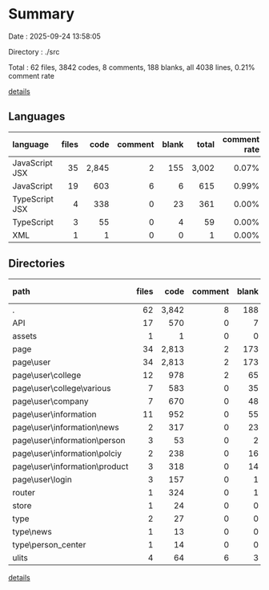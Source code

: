 # Summary

Date : 2025-09-24 13:58:05

Directory : ./src

Total : 62 files,  3842 codes, 8 comments, 188 blanks, all 4038 lines, 0.21% comment rate

[details](details.md)

## Languages
| language | files | code | comment | blank | total | comment rate |
| :--- | ---: | ---: | ---: | ---: | ---: | ---: |
| JavaScript JSX | 35 | 2,845 | 2 | 155 | 3,002 | 0.07% |
| JavaScript | 19 | 603 | 6 | 6 | 615 | 0.99% |
| TypeScript JSX | 4 | 338 | 0 | 23 | 361 | 0.00% |
| TypeScript | 3 | 55 | 0 | 4 | 59 | 0.00% |
| XML | 1 | 1 | 0 | 0 | 1 | 0.00% |

## Directories
| path | files | code | comment | blank | total | comment rate |
| :--- | ---: | ---: | ---: | ---: | ---: | ---: |
| . | 62 | 3,842 | 8 | 188 | 4,038 | 0.21% |
| API | 17 | 570 | 0 | 7 | 577 | 0.00% |
| assets | 1 | 1 | 0 | 0 | 1 | 0.00% |
| page | 34 | 2,813 | 2 | 173 | 2,988 | 0.07% |
| page\user | 34 | 2,813 | 2 | 173 | 2,988 | 0.07% |
| page\user\college | 12 | 978 | 2 | 65 | 1,045 | 0.20% |
| page\user\college\various | 7 | 583 | 0 | 35 | 618 | 0.00% |
| page\user\company | 7 | 670 | 0 | 48 | 718 | 0.00% |
| page\user\information | 11 | 952 | 0 | 55 | 1,007 | 0.00% |
| page\user\information\news | 2 | 317 | 0 | 23 | 340 | 0.00% |
| page\user\information\person | 3 | 53 | 0 | 2 | 55 | 0.00% |
| page\user\information\polciy | 2 | 238 | 0 | 16 | 254 | 0.00% |
| page\user\information\product | 3 | 318 | 0 | 14 | 332 | 0.00% |
| page\user\login | 3 | 157 | 0 | 1 | 158 | 0.00% |
| router | 1 | 324 | 0 | 1 | 325 | 0.00% |
| store | 1 | 24 | 0 | 0 | 24 | 0.00% |
| type | 2 | 27 | 0 | 0 | 27 | 0.00% |
| type\news | 1 | 13 | 0 | 0 | 13 | 0.00% |
| type\person_center | 1 | 14 | 0 | 0 | 14 | 0.00% |
| ulits | 4 | 64 | 6 | 3 | 73 | 8.57% |

[details](details.md)